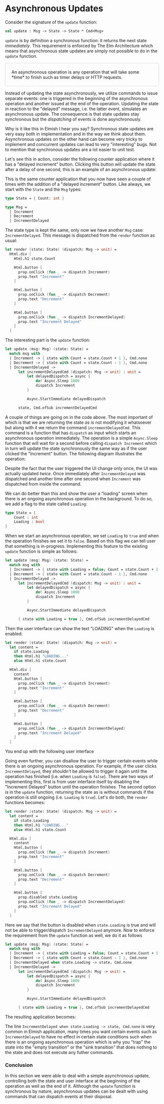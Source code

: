 # Asynchronous Updates

Consider the signature of the `update` function:
```fsharp
val update : Msg -> State -> State * Cmd<Msg>
```
`update` is by definition a synchronous function: it returns the next state *immediately*. This requirement is enforced by The Elm Architecture which means that asynchronous state updates are simply not possible to do in the `update` function.

<div style="padding:20px; border: 1px solid lightgrey;border-radius:5px;">
An asynchronous operation is any operation that will take some *time* to finish such as timer delays or HTTP requests.
</div>

Instead of updating the state asynchronously, we utilize commands to issue separate events: one is triggered in the beginning of the asynchronous operation and another issued at the end of the operation. Updating the state in reaction to the "delayed" message, i.e. the latter event, simulates an asynchronous update. The consequence is that state updates stay synchronous but the *dispatching* of events is done asynchronously.

Why is it like this in Elmish I hear you say? Synchronous state updates are very easy both in implementation and in the way we think about them. Asynchronous updates on the other hand can become very tricky to implement and concurrent updates can lead to very "interesting" bugs. Not to mention that synchronous updates are a lot easier to unit test.

Let's see this in action, consider the following counter application where it has a "delayed increment" button. Clicking this button will update the state after a delay of one second, this is an example of an asynchronous update:

<div style="width:100%">
  <div style="margin: 0 auto; width:65%;">
    <resolved-image source="/images/commands/delayed-counter.gif" />
  </div>
</div>

This is the same counter application that you now have seen a couple of times with the addition of a "delayed increment" button. Like always, we start with the `State` and the `Msg` types:
```fsharp {highlight: [6]}
type State = { Count: int }

type Msg =
  | Increment
  | Decrement
  | IncrementDelayed
```
The state type is kept the same, only now we have another `Msg` case: `IncrementDelayed`. This message is dispatched from the `render` function as usual:
```fsharp {highlight: ['15-18']}
let render (state: State) (dispatch: Msg -> unit) =
  Html.div [
    Html.h1 state.Count

    Html.button [
      prop.onClick (fun _ -> dispatch Increment)
      prop.text "Increment"
    ]

    Html.button [
      prop.onClick (fun _ -> dispatch Decrement)
      prop.text "Decrement"
    ]

    Html.button [
      prop.onClick (fun _ -> dispatch IncrementDelayed)
      prop.text "Increment Delayed"
    ]
  ]
```
The interesting part is the `update` function:
```fsharp {highlight: ['6-14']}
let update (msg: Msg) (state: State) =
  match msg with
  | Increment -> { state with Count = state.Count + 1 }, Cmd.none
  | Decrement -> { state with Count = state.Count - 1 }, Cmd.none
  | IncrementDelayed ->
      let incrementDelayedCmd (dispatch: Msg -> unit) : unit =
          let delayedDispatch = async {
              do! Async.Sleep 1000
              dispatch Increment
          }

          Async.StartImmediate delayedDispatch

      state, Cmd.ofSub incrementDelayedCmd
```
A couple of things are going on in the code above. The most important of which is that we are returning the state *as is* not modifying it whatsoever but along with it we return the command `incrementDelayedCmd`. This command is a function that has `dispatch` as input which starts an asynchronous operation immediately. The operation is a simple `Async.Sleep` function that will wait for a second before calling `dispatch Increment` which in turn will update the state synchronously the same way as if the user clicked the "Increment" button. The following diagram illustrates the operation:

<div style="width:100%">
  <div style="margin: 0 auto; width:75%;">
    <resolved-image source="/images/commands/async-operation.png" />
  </div>
</div>

Despite the fact that the user triggered the UI change only once, the UI was actually updated *twice*. Once immediately after `IncrementDelayed` was dispatched and another time after one second when `Increment` was dispatched from inside the command.

We can do better than this and show the user a "loading" screen when there is an ongoing asynchronous operation in the background. To do so, we add a flag to the state called `Loading`:
```fsharp {highlight: [3]}
type State = {
    Count : int
    Loading : bool
}
```
When we start an asynchronous operation, we set `Loading` to `true` and when the operation finishes we set it to `false`. Based on this flag we can tell user that something is in-progress. Implementing this feature to the existing `update` function is simple as follows:

```fsharp {highlight: [3, 14]}
let update (msg: Msg) (state: State) =
  match msg with
  | Increment -> { state with Loading = false; Count = state.Count + 1 }, Cmd.none
  | Decrement -> { state with Count = state.Count - 1 }, Cmd.none
  | IncrementDelayed ->
      let incrementDelayedCmd (dispatch: Msg -> unit) : unit =
          let delayedDispatch = async {
              do! Async.Sleep 1000
              dispatch Increment
          }

          Async.StartImmediate delayedDispatch

      { state with Loading = true }, Cmd.ofSub incrementDelayedCmd
```
Then the user interface can show the text "LOADING" when the `Loading` is enabled:
```fsharp
let render (state: State) (dispatch: Msg -> unit) =
  let content =
    if state.Loading
    then Html.h1 "LOADING..."
    else Html.h1 state.Count

  Html.div [
    content
    Html.button [
      prop.onClick (fun _ -> dispatch Increment)
      prop.text "Increment"
    ]

    Html.button [
      prop.onClick (fun _ -> dispatch Decrement)
      prop.text "Decrement"
    ]

    Html.button [
      prop.onClick (fun _ -> dispatch IncrementDelayed)
      prop.text "Increment Delayed"
    ]
  ]
```
You end up with the following user interface

<div style="width:100%">
  <div style="margin: 0 auto; width:65%;">
    <resolved-image source="/images/commands/loading-counter.gif" />
  </div>
</div>

Going even further, you can disallow the user to trigger certain events while there is an ongoing asynchronous operation. For example, if the user clicks `IncrementDelayed`, they shouldn't be allowed to trigger it again until the operation has finished (i.e. when `Loading` is `false`). There are two ways of implementing this, first is from user interface itself by disabling the "Increment Delayed" button until the operation finishes. The second option is in the `update` function, returning the state as is without commands if the operation is still ongoing (i.e. `Loading` is `true`). Let's do both, the `render` functions becomes:
```fsharp {highlight: [20]}
let render (state: State) (dispatch: Msg -> unit) =
  let content =
    if state.Loading
    then Html.h1 "LOADING..."
    else Html.h1 state.Count

  Html.div [
    content
    Html.button [
      prop.onClick (fun _ -> dispatch Increment)
      prop.text "Increment"
    ]

    Html.button [
      prop.onClick (fun _ -> dispatch Decrement)
      prop.text "Decrement"
    ]

    Html.button [
      prop.disabled state.Loading
      prop.onClick (fun _ -> dispatch IncrementDelayed)
      prop.text "Increment Delayed"
    ]
  ]
```
Here we say that the button is disabled when `state.Loading` is true and will not be able to trigger/dispatch `IncrementDelayed` anymore. Now to enforce the requirement from the `update` function as well, we do it as follows
```fsharp {highlight: [5]}
let update (msg: Msg) (state: State) =
  match msg with
  | Increment -> { state with Loading = false; Count = state.Count + 1 }, Cmd.none
  | Decrement -> { state with Count = state.Count - 1 }, Cmd.none
  | IncrementDelayed when state.Loading -> state, Cmd.none
  | IncrementDelayed ->
      let incrementDelayedCmd (dispatch: Msg -> unit) =
          let delayedDispatch = async {
              do! Async.Sleep 1000
              dispatch Increment
          }

          Async.StartImmediate delayedDispatch

      { state with Loading = true }, Cmd.ofSub incrementDelayedCmd
```
The resulting application becomes:

<div style="width:100%">
  <div style="margin: 0 auto; width:75%;">
    <resolved-image source="/images/commands/disabled-counter.gif" />
  </div>
</div>

The line `IncrementDelayed when state.Loading -> state, Cmd.none` is very common in Elmish application, many times you want certain events such as `IncrementDelayed` to have no effect in certain state conditions such when there is an ongoing asynchronous operation which is why you "trap" the state into the "empty transition" or the "sink transition" that does nothing to the state and does not execute any futher commands.

### Conclusion

In this section we were able to deal with a simple asynchronous update, controlling both the state and user interface at the beginning of the operation as well as the end of it. Although the `update` function is synchronous by nature, asynchronous updates can be dealt with using commands that can dispatch events at their disposal.